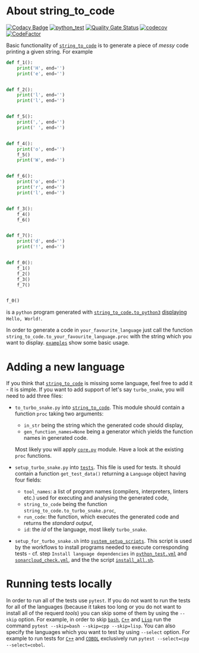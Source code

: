 # About string_to_code

[![Codacy Badge](https://api.codacy.com/project/badge/Grade/a6f565efe23a48c19e6460626359c204)](https://app.codacy.com/gh/vil02/string_to_code_proj?utm_source=github.com&utm_medium=referral&utm_content=vil02/string_to_code_proj&utm_campaign=Badge_Grade_Settings)
[![python_test](https://github.com/vil02/string_to_code_proj/actions/workflows/python_test.yml/badge.svg)](https://github.com/vil02/string_to_code_proj/actions/workflows/python_test.yml)
[![Quality Gate Status](https://sonarcloud.io/api/project_badges/measure?project=vil02_string_to_code_proj&metric=alert_status)](https://sonarcloud.io/summary/new_code?id=vil02_string_to_code_proj)
[![codecov](https://codecov.io/gh/vil02/string_to_code_proj/branch/master/graph/badge.svg?token=EZN5LIK387)](https://codecov.io/gh/vil02/string_to_code_proj)
[![CodeFactor](https://www.codefactor.io/repository/github/vil02/string_to_code_proj/badge)](https://www.codefactor.io/repository/github/vil02/string_to_code_proj)

Basic functionality of [`string_to_code`](./string_to_code) is to generate a piece of _messy_ code printing a given string.
For example
```python
def f_1():
    print('H', end='')
    print('e', end='')


def f_2():
    print('l', end='')
    print('l', end='')


def f_5():
    print(',', end='')
    print(' ', end='')


def f_4():
    print('o', end='')
    f_5()
    print('W', end='')


def f_6():
    print('o', end='')
    print('r', end='')
    print('l', end='')


def f_3():
    f_4()
    f_6()


def f_7():
    print('d', end='')
    print('!', end='')


def f_0():
    f_1()
    f_2()
    f_3()
    f_7()


f_0()
```
is a `python` program generated with [`string_to_code.to_python3`](./string_to_code/to_python3.py) [displaying](https://www.online-python.com/jgzNiCAvxR) `Hello, World!`.


In order to generate a code in `your_favourite_language` just call the function `string_to_code.to_your_favourite_language.proc` with the string which you want to display. [`examples`](./examples) show some basic usage.

# Adding a new language

If you think that [`string_to_code`](./string_to_code) is missing some language, feel free to add it - it is simple.
If you want to add support of let's say `turbo_snake`, you will need to add three files:
- `to_turbo_snake.py` into [`string_to_code`](./string_to_code). This module should contain a function `proc` taking two arguments:
  - `in_str` being the string which the generated code should display,
  - `gen_function_names=None` being a generator which yields the function names in generated code.

  Most likely you will apply [`core.py`](./string_to_code/core.py) module. Have a look at the existing `proc` functions.
- `setup_turbo_snake.py` into [`tests`](./tests). This file is used for tests. It should contain a function `get_test_data()` returning a `Language` object having four fields:
  - `tool_names`: a list of program names (compilers, interpreters, linters etc.) used for executing and analysing the generated code,
  - `string_to_code` being the function `string_to_code.to_turbo_snake.proc`,
  - `run_code`: the function, which executes the generated code and returns the _standard output_,
  - `id`: the _id_ of the language, most likely `turbo_snake`.
- `setup_for_turbo_snake.sh` into [`system_setup_scripts`](./system_setup_scripts). This script is used by the workflows to install programs needed to execute corresponding tests - cf. step `Install language dependencies` in [`python_test.yml`](./.github/workflows/python_test.yml) and [`sonarcloud_check.yml`](./.github/workflows/sonarcloud_check.yml), and the the script [`install_all.sh`](./system_setup_scripts/install_all.sh).

# Running tests locally

In order to run all of the tests use `pytest`.
If you do not want to run the tests for all of the languages (because it takes too long or you do not want to install all of the requerd _tools_) you can skip some of them by using the `--skip` option.
For example, in order to skip [`bash`](./string_to_code/to_bash.py), [`C++`](./string_to_code/to_cpp.py) and [`Lisp`](./string_to_code/to_lisp.py) run the command
```pytest --skip=bash --skip=cpp --skip=lisp```.
You can also specify the languages which you want to test by using `--select` option.
For example to run tests for [`C++`](./string_to_code/to_cpp.py) and [`COBOL`](./string_to_code/to_cobol.py) exclusively run
```pytest --select=cpp --select=cobol```.
